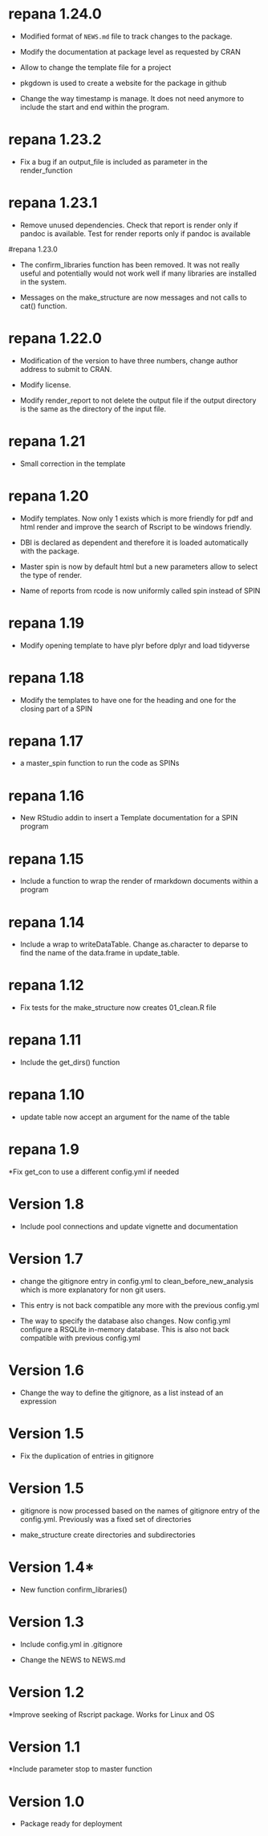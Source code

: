 # repana 1.24.0

* Modified format of `NEWS.md` file to track changes to the package.

* Modify the documentation at package level as requested by CRAN

* Allow to change the template file for a project

* pkgdown is used to create a website for the package in github

* Change the way timestamp is manage. It does not need anymore to include
the start and end within the program.

# repana 1.23.2

* Fix a bug if an output_file is included as parameter in the render_function

# repana 1.23.1

* Remove unused dependencies. Check that report is render only if pandoc
is available. Test for render reports only if pandoc is available

#repana 1.23.0

* The confirm_libraries function has been removed. It was not really
useful and potentially would not work well if many libraries are installed in the
system.

* Messages on the make_structure are now messages and not calls to cat() function.

# repana 1.22.0

* Modification of the version to have three numbers, change author address to submit to CRAN. 

* Modify license. 

* Modify render_report to not delete the output file if the output directory is the same as the directory of the input file.

# repana 1.21

* Small correction in the template

# repana 1.20

* Modify templates. Now only 1 exists which is more friendly for pdf and html render
 and improve the search of Rscript to be windows friendly. 

* DBI is declared as dependent and therefore it is loaded automatically with the package. 

* Master spin is now by default html but a new parameters
  allow to select the type of render. 
  
* Name of reports from rcode is now uniformly called spin instead of SPIN

# repana 1.19

* Modify opening template to have plyr before dplyr and load tidyverse

# repana 1.18

* Modify the templates to have one for the heading and one for the closing part of a SPIN

# repana 1.17

* a master_spin function to run the code as SPINs

# repana 1.16

* New RStudio addin to insert a Template documentation for a SPIN program

# repana 1.15

* Include a function to wrap the render of rmarkdown documents within a program

# repana 1.14

* Include a wrap to writeDataTable. Change as.character to deparse 
to find the name of the data.frame in update_table.

# repana 1.12

* Fix tests for the make_structure now creates 01_clean.R file

# repana 1.11

* Include the get_dirs() function
  
# repana 1.10

* update table now accept an argument for the name of the table

# repana 1.9

*Fix get_con to use a different config.yml if needed

# Version 1.8

* Include pool connections and update vignette and documentation
  
# Version 1.7

* change the gitignore entry in config.yml to clean_before_new_analysis which
  is more explanatory for non git users.
* This entry is not back compatible any more with the previous config.yml
  
* The way to specify the database also changes. Now config.yml configure a
  RSQLite in-memory database. This is also not back compatible with previous
  config.yml  

# Version 1.6

* Change the way to define the gitignore, as a list instead of an expression
    
# Version 1.5

* Fix the duplication of entries in gitignore
  
# Version 1.5

* gitignore is now processed based on the names of gitignore entry of
  the config.yml. Previously was a fixed set of directories
  
* make_structure create directories and subdirectories
  
# Version 1.4*

* New function confirm_libraries()
    
# Version 1.3

* Include config.yml in .gitignore

* Change the NEWS to NEWS.md
  
# Version 1.2

*Improve seeking of Rscript package. Works for Linux and OS
  
# Version 1.1 

*Include parameter stop to master function

# Version 1.0

* Package ready for deployment
